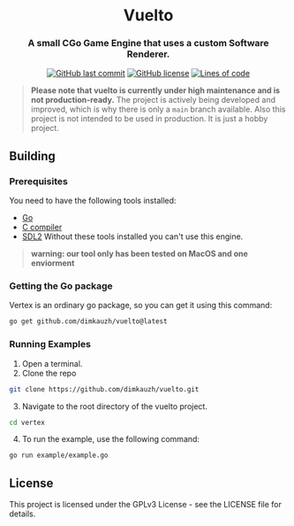 <h1 align="center">Vuelto</h1>
<h3 align="center">A small CGo Game Engine that uses a custom Software Renderer.</h3>

<p align="center">
  <a href="https://github.com/dimkauzh/vuelto"><img alt="GitHub last commit" src="https://img.shields.io/github/last-commit/dimkauzh/vuelto"></a>
  <a href="https://github.com/dimkauzh/vuelto"><img alt="GitHub license" src="https://img.shields.io/github/license/dimkauzh/vuelto"></a>
  <a href="https://github.com/dimkauzh/vuelto"><img alt="Lines of code" src="https://tokei.rs/b1/github/dimkauzh/vuelto?category=lines"></a>
</p>

> **Please note that vuelto is currently under high maintenance and is not production-ready.** The project is actively being developed and improved, which is why there is only a `main` branch available. Also this project is not intended to be used in production. It is just a hobby project.

## Building
### Prerequisites
You need to have the following tools installed:
 - [Go](https://golang.org/dl/)
 - [C compiler](https://developer.fyne.io/started/)
 - [SDL2](https://www.libsdl.org/)
Without these tools installed you can't use this engine.


> **warning: our tool only has been tested on MacOS and one enviorment**

### Getting the Go package
Vertex is an ordinary go package, so you can get it using this command:
```bash
go get github.com/dimkauzh/vuelto@latest
```

### Running Examples
1. Open a terminal.
2. Clone the repo
```bash
git clone https://github.com/dimkauzh/vuelto.git
```
3. Navigate to the root directory of the vuelto project.
```bash
cd vertex
```
4. To run the example, use the following command:
```bash
go run example/example.go
```

## License
This project is licensed under the GPLv3 License - see the LICENSE file for details.
